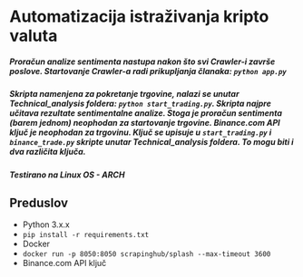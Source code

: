 # Automatizacija istraživanja kripto valuta

##### Proračun analize sentimenta nastupa nakon što svi Crawler-i završe poslove. Startovanje Crawler-a radi prikupljanja članaka: `python app.py`
  

##### Skripta namenjena za pokretanje trgovine, nalazi se unutar Technical_analysis foldera: `python start_trading.py`. Skripta najpre učitava rezultate sentimentalne analize. Stoga je proračun sentimenta (barem jednom) neophodan za startovanje trgovine. Binance.com API ključ je neophodan za trgovinu. Ključ se upisuje u `start_trading.py` i `binance_trade.py` skripte unutar Technical_analysis foldera. To mogu biti i dva različita ključa.

##### Testirano na Linux OS - ARCH

## Preduslov

- Python 3.x.x
- `pip install -r requirements.txt`
- Docker
- `docker run -p 8050:8050 scrapinghub/splash --max-timeout 3600`
- Binance.com API ključ
